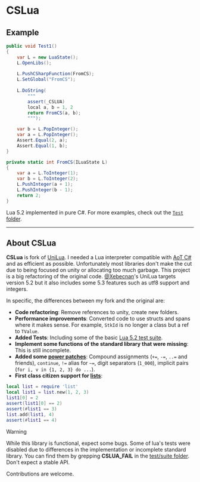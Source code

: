 # CSLua

## Example

```cs
public void Test1()
{
    var L = new LuaState();
    L.OpenLibs();
    
    L.PushCSharpFunction(FromCS);
    L.SetGlobal("FromCS");
    
    L.DoString(
        """
        assert(_CSLUA)
        local a, b = 1, 2
        return FromCS(a, b);
        """);

    var b = L.PopInteger();
    var a = L.PopInteger();
    Assert.Equal(2, a);
    Assert.Equal(1, b);
}

private static int FromCS(ILuaState L)
{
    var a = L.ToInteger(1);
    var b = L.ToInteger(2);
    L.PushInteger(a + 1);
    L.PushInteger(b - 1);
    return 2;
}
```

Lua 5.2 implemented in pure C#. For more examples, check out the [`Test` folder](Test/).

---

## About CSLua

**CSLua** is fork of [UniLua](https://github.com/xebecnan/UniLua). I needed a Lua interpreter compatible with [AoT C#](https://learn.microsoft.com/en-us/dotnet/core/deploying/native-aot/) and as efficient as possible. Unfortunately most libraries don't make the cut due to being focused on unity or allocating too much garbage.
This project is a big refactoring of the original code. [@Xebecnan](https://github.com/xebecnan)'s UniLua targets version 5.2 but it also includes some 5.3 features such as utf8 support and integers.

In specific, the differences between my fork and the original are:

* **Code refactoring**: Remove references to unity, create new folders.
* **Performance improvements**: Converted code to use structs and spans where it makes sense. For example, `StkId` is no longer a class but a ref to `TValue`.
* **Added Tests**: Including some of the basic [Lua 5.2 test suite](https://www.lua.org/tests/).
* **Implement some functions of the standard library that were missing**: This is still incomplete.
* **Added some [power patches](Test/TestPatches.cs)**: Compound assignments (`+=`, `-=`, `..=` and friends), `continue`, `!=` alias for `~=`, digit separators (`1_000`), implicit pairs (`for i, v in {1, 2, 3} do ...`).
* **First class citizen support for [lists](Test/TestList.cs)**: 
```lua
local list = require 'list'
local list1 = list.new(1, 2, 3)
list1[0] = 2
assert(list1[0] == 2)
assert(#list1 == 3)
list.add(list1, 4)
assert(#list1 == 4)
```

> [!WARNING]
> While this library is functional, expect some bugs. Some of lua's tests were disabled due to differences in the implementation or incomplete standard library. You can find them by grepping **CSLUA_FAIL** in the [test/suite folder](Test/suite). Don't expect a stable API.


Contributions are welcome.